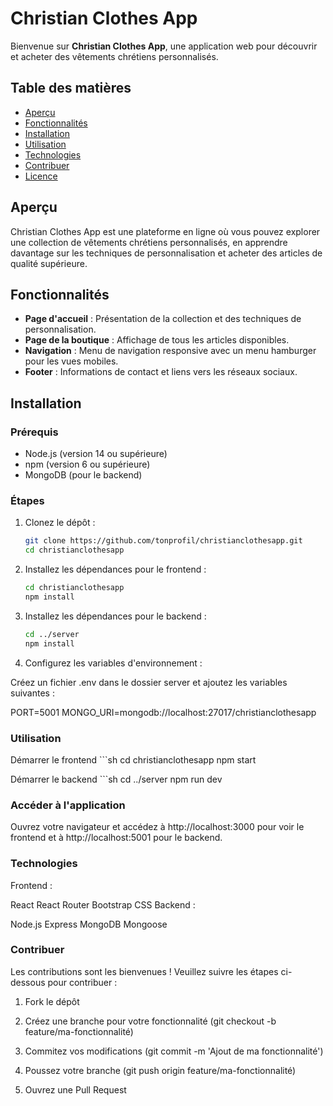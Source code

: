 # Christian Clothes App

Bienvenue sur **Christian Clothes App**, une application web pour découvrir et acheter des vêtements chrétiens personnalisés.

## Table des matières

- [Aperçu](#aperçu)
- [Fonctionnalités](#fonctionnalités)
- [Installation](#installation)
- [Utilisation](#utilisation)
- [Technologies](#technologies)
- [Contribuer](#contribuer)
- [Licence](#licence)

## Aperçu

Christian Clothes App est une plateforme en ligne où vous pouvez explorer une collection de vêtements chrétiens personnalisés, en apprendre davantage sur les techniques de personnalisation et acheter des articles de qualité supérieure.

## Fonctionnalités

- **Page d'accueil** : Présentation de la collection et des techniques de personnalisation.
- **Page de la boutique** : Affichage de tous les articles disponibles.
- **Navigation** : Menu de navigation responsive avec un menu hamburger pour les vues mobiles.
- **Footer** : Informations de contact et liens vers les réseaux sociaux.

## Installation

### Prérequis

- Node.js (version 14 ou supérieure)
- npm (version 6 ou supérieure)
- MongoDB (pour le backend)

### Étapes

1. Clonez le dépôt :

    ```sh
    git clone https://github.com/tonprofil/christianclothesapp.git
    cd christianclothesapp

2. Installez les dépendances pour le frontend :

    ```sh
    cd christianclothesapp
    npm install

3. Installez les dépendances pour le backend : 

     ```sh
     cd ../server
    npm install

4. Configurez les variables d'environnement : 

Créez un fichier .env dans le dossier server et ajoutez les variables suivantes :

PORT=5001
MONGO_URI=mongodb://localhost:27017/christianclothesapp

### Utilisation

Démarrer le frontend
     ```sh
     cd christianclothesapp
    npm start

Démarrer le backend
    ```sh
    cd ../server
    npm run dev

### Accéder à l'application

Ouvrez votre navigateur et accédez à http://localhost:3000 pour voir le frontend et à http://localhost:5001 pour le backend.

### Technologies

Frontend :

React
React Router
Bootstrap
CSS
Backend :

Node.js
Express
MongoDB
Mongoose

### Contribuer

Les contributions sont les bienvenues ! Veuillez suivre les étapes ci-dessous pour contribuer : 

1. Fork le dépôt

2. Créez une branche pour votre fonctionnalité (git checkout -b feature/ma-fonctionnalité)

3. Commitez vos modifications (git commit -m 'Ajout de ma fonctionnalité')

4. Poussez votre branche (git push origin feature/ma-fonctionnalité)

5. Ouvrez une Pull Request